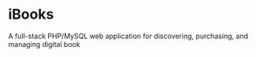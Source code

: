 # iBooks
 A full-stack PHP/MySQL web application for discovering, purchasing, and managing digital book
